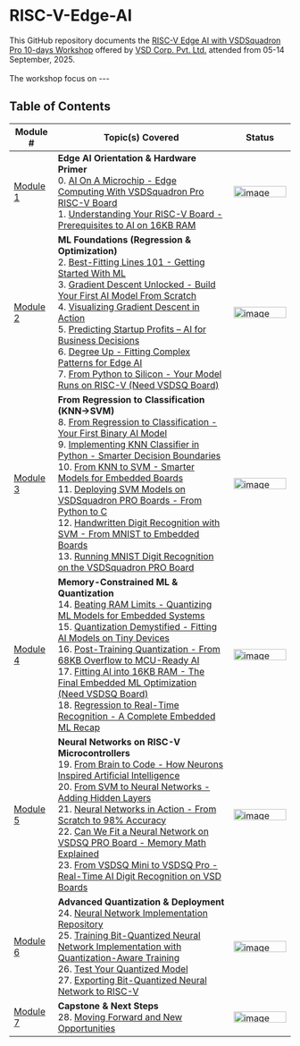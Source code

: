 # RISC-V-Edge-AI

This GitHub repository documents the [RISC-V Edge AI with VSDSquadron Pro 10-days Workshop](https://www.vlsisystemdesign.com/riscv_edgeai/) offered by [VSD Corp. Pvt. Ltd.](https://www.vlsisystemdesign.com/about-us/) attended from 05-14 September, 2025.<br><br>
The workshop focus on ---

## Table of Contents

| Module # | Topic(s) Covered | Status |
|----------|------------------|--------|
| [Module 1](#1---edge-aI-orientation-&-hardware-primer) | **Edge AI Orientation & Hardware Primer**<br>0. [AI On A Microchip - Edge Computing With VSDSquadron Pro RISC-V Board](#11---aI-on-a-microchip---edge-computing-with-VSDSquadron-pro-RISC---V-board-)<br>1. [Understanding Your RISC-V Board - Prerequisites to AI on 16KB RAM](#12---understanding-your-rISC---V-board---prerequisites-to-aI-on-16KB-rAM) | <img width="94" height="20" alt="image" src="https://github.com/user-attachments/assets/9768417d-9351-4e4d-b293-5d0490a1225c" /> |
| [Module 2]() | **ML Foundations (Regression & Optimization)**<br>2. [Best-Fitting Lines 101 - Getting Started With ML]()<br>3. [Gradient Descent Unlocked - Build Your First AI Model From Scratch]()<br>4. [Visualizing Gradient Descent in Action]()<br>5. [Predicting Startup Profits – AI for Business Decisions]()<br>6. [Degree Up - Fitting Complex Patterns for Edge AI]()<br>7. [From Python to Silicon - Your Model Runs on RISC-V (Need VSDSQ Board)]() | <img width="94" height="20" alt="image" src="https://github.com/user-attachments/assets/9768417d-9351-4e4d-b293-5d0490a1225c" /> |
| [Module 3]() | **From Regression to Classification (KNN->SVM)**<br>8. [From Regression to Classification - Your First Binary AI Model]()<br>9. [Implementing KNN Classifier in Python - Smarter Decision Boundaries]()<br>10. [ From KNN to SVM - Smarter Models for Embedded Boards]()<br>11. [Deploying SVM Models on VSDSquadron PRO Boards - From Python to C]()<br>12. [Handwritten Digit Recognition with SVM - From MNIST to Embedded Boards]()<br>13. [Running MNIST Digit Recognition on the VSDSquadron PRO Board]() | <img width="94" height="20" alt="image" src="https://github.com/user-attachments/assets/9768417d-9351-4e4d-b293-5d0490a1225c" /> |
| [Module 4]() | **Memory-Constrained ML & Quantization**<br>14. [Beating RAM Limits - Quantizing ML Models for Embedded Systems]()<br>15. [Quantization Demystified - Fitting AI Models on Tiny Devices]()<br>16. [ Post-Training Quantization - From 68KB Overflow to MCU-Ready AI]()<br>17. [Fitting AI into 16KB RAM - The Final Embedded ML Optimization (Need VSDSQ Board)]()<br>18. [Regression to Real-Time Recognition - A Complete Embedded ML Recap]() | <img width="94" height="20" alt="image" src="https://github.com/user-attachments/assets/9768417d-9351-4e4d-b293-5d0490a1225c" /> |
| [Module 5]() | **Neural Networks on RISC-V Microcontrollers**<br>19. [From Brain to Code - How Neurons Inspired Artificial Intelligence]()<br>20. [From SVM to Neural Networks - Adding Hidden Layers]()<br>21. [Neural Networks in Action - From Scratch to 98% Accuracy]()<br>22. [Can We Fit a Neural Network on VSDSQ PRO Board - Memory Math Explained]()<br>23. [From VSDSQ Mini to VSDSQ Pro - Real-Time AI Digit Recognition on VSD Boards]() | <img width="94" height="20" alt="image" src="https://github.com/user-attachments/assets/9768417d-9351-4e4d-b293-5d0490a1225c" /> |
| [Module 6]() | **Advanced Quantization & Deployment**<br>24. [Neural Network Implementation Repository]()<br>25. [Training Bit-Quantized Neural Network Implementation with Quantization-Aware Training]()<br>26. [Test Your Quantized Model]()<br>27. [Exporting Bit-Quantized Neural Network to RISC-V]() | <img width="94" height="20" alt="image" src="https://github.com/user-attachments/assets/9768417d-9351-4e4d-b293-5d0490a1225c" /> |
| [Module 7]() | **Capstone & Next Steps**<br>28. [Moving Forward and New Opportunities]() | <img width="94" height="20" alt="image" src="https://github.com/user-attachments/assets/9768417d-9351-4e4d-b293-5d0490a1225c" /> |
